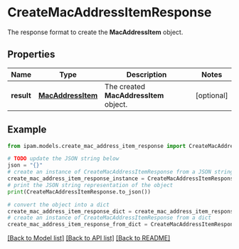 # CreateMacAddressItemResponse

The response format to create the __MacAddressItem__ object.

## Properties

Name | Type | Description | Notes
------------ | ------------- | ------------- | -------------
**result** | [**MacAddressItem**](MacAddressItem.md) | The created __MacAddressItem__ object. | [optional] 

## Example

```python
from ipam.models.create_mac_address_item_response import CreateMacAddressItemResponse

# TODO update the JSON string below
json = "{}"
# create an instance of CreateMacAddressItemResponse from a JSON string
create_mac_address_item_response_instance = CreateMacAddressItemResponse.from_json(json)
# print the JSON string representation of the object
print(CreateMacAddressItemResponse.to_json())

# convert the object into a dict
create_mac_address_item_response_dict = create_mac_address_item_response_instance.to_dict()
# create an instance of CreateMacAddressItemResponse from a dict
create_mac_address_item_response_from_dict = CreateMacAddressItemResponse.from_dict(create_mac_address_item_response_dict)
```
[[Back to Model list]](../README.md#documentation-for-models) [[Back to API list]](../README.md#documentation-for-api-endpoints) [[Back to README]](../README.md)


